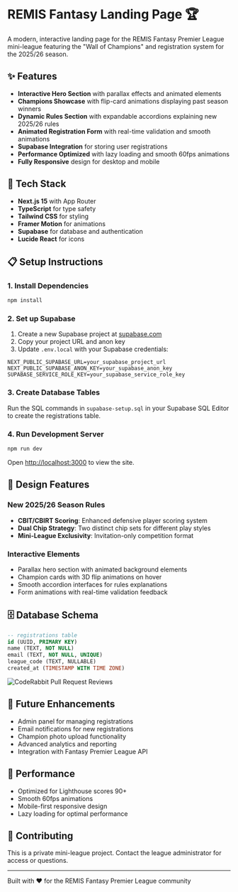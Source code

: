 # REMIS Fantasy Landing Page 🏆

A modern, interactive landing page for the REMIS Fantasy Premier League mini-league featuring the "Wall of Champions" and registration system for the 2025/26 season.

## ✨ Features

- **Interactive Hero Section** with parallax effects and animated elements
- **Champions Showcase** with flip-card animations displaying past season winners
- **Dynamic Rules Section** with expandable accordions explaining new 2025/26 rules
- **Animated Registration Form** with real-time validation and smooth animations
- **Supabase Integration** for storing user registrations
- **Performance Optimized** with lazy loading and smooth 60fps animations
- **Fully Responsive** design for desktop and mobile

## 🚀 Tech Stack

- **Next.js 15** with App Router
- **TypeScript** for type safety
- **Tailwind CSS** for styling
- **Framer Motion** for animations
- **Supabase** for database and authentication
- **Lucide React** for icons

## 📋 Setup Instructions

### 1. Install Dependencies

```bash
npm install
```

### 2. Set up Supabase

1. Create a new Supabase project at [supabase.com](https://supabase.com)
2. Copy your project URL and anon key
3. Update `.env.local` with your Supabase credentials:

```env
NEXT_PUBLIC_SUPABASE_URL=your_supabase_project_url
NEXT_PUBLIC_SUPABASE_ANON_KEY=your_supabase_anon_key
SUPABASE_SERVICE_ROLE_KEY=your_supabase_service_role_key
```

### 3. Create Database Tables

Run the SQL commands in `supabase-setup.sql` in your Supabase SQL Editor to create the registrations table.

### 4. Run Development Server

```bash
npm run dev
```

Open [http://localhost:3000](http://localhost:3000) to view the site.

## 🎨 Design Features

### New 2025/26 Season Rules

- **CBIT/CBIRT Scoring**: Enhanced defensive player scoring system
- **Dual Chip Strategy**: Two distinct chip sets for different play styles
- **Mini-League Exclusivity**: Invitation-only competition format

### Interactive Elements

- Parallax hero section with animated background elements
- Champion cards with 3D flip animations on hover
- Smooth accordion interfaces for rules explanations
- Form animations with real-time validation feedback

## 🗄️ Database Schema

```sql
-- registrations table
id (UUID, PRIMARY KEY)
name (TEXT, NOT NULL)
email (TEXT, NOT NULL, UNIQUE)
league_code (TEXT, NULLABLE)
created_at (TIMESTAMP WITH TIME ZONE)
```

![CodeRabbit Pull Request Reviews](https://img.shields.io/coderabbit/prs/github/mmusa1994/remis_fantasy?utm_source=oss&utm_medium=github&utm_campaign=mmusa1994%2Fremis_fantasy&labelColor=171717&color=FF570A&link=https%3A%2F%2Fcoderabbit.ai&label=CodeRabbit+Reviews)

## 🎯 Future Enhancements

- Admin panel for managing registrations
- Email notifications for new registrations
- Champion photo upload functionality
- Advanced analytics and reporting
- Integration with Fantasy Premier League API

## 📱 Performance

- Optimized for Lighthouse scores 90+
- Smooth 60fps animations
- Mobile-first responsive design
- Lazy loading for optimal performance

## 🤝 Contributing

This is a private mini-league project. Contact the league administrator for access or questions.

---

Built with ❤️ for the REMIS Fantasy Premier League community
